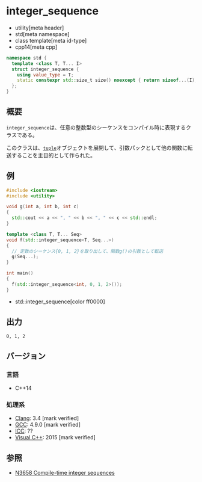 # integer_sequence
* utility[meta header]
* std[meta namespace]
* class template[meta id-type]
* cpp14[meta cpp]

```cpp
namespace std {
  template <class T, T... I>
  struct integer_sequence {
    using value_type = T;
    static constexpr std::size_t size() noexcept { return sizeof...(I); }
  };
}
```

## 概要
`integer_sequence`は、任意の整数型のシーケンスをコンパイル時に表現するクラスである。

このクラスは、[`tuple`](/reference/tuple/tuple.md)オブジェクトを展開して、引数パックとして他の関数に転送することを主目的として作られた。


## 例
```cpp example
#include <iostream>
#include <utility>

void g(int a, int b, int c)
{
  std::cout << a << ", " << b << ", " << c << std::endl;
}

template <class T, T... Seq>
void f(std::integer_sequence<T, Seq...>)
{
  // 定数のシーケンス{0, 1, 2}を取り出して、関数g()の引数として転送
  g(Seq...);
}

int main()
{
  f(std::integer_sequence<int, 0, 1, 2>());
}
```
* std::integer_sequence[color ff0000]

## 出力
```
0, 1, 2
```

## バージョン
### 言語
- C++14

### 処理系
- [Clang](/implementation.md#clang): 3.4 [mark verified]
- [GCC](/implementation.md#gcc): 4.9.0 [mark verified]
- [ICC](/implementation.md#icc): ??
- [Visual C++](/implementation.md#visual_cpp): 2015 [mark verified]

## 参照
- [N3658 Compile-time integer sequences](http://www.open-std.org/jtc1/sc22/wg21/docs/papers/2013/n3658.html)


